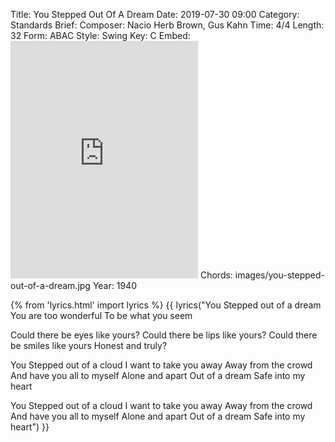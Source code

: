 Title: You Stepped Out Of A Dream
Date: 2019-07-30 09:00
Category: Standards
Brief:
Composer: Nacio Herb Brown, Gus Kahn
Time: 4/4
Length: 32
Form: ABAC
Style: Swing
Key: C
Embed: <iframe src="https://open.spotify.com/embed/user/thatdavidmiller/playlist/27WhsfVR2X9CTh8jNesqAX" width="300" height="380" frameborder="0" allowtransparency="true" allow="encrypted-media"></iframe>
Chords: images/you-stepped-out-of-a-dream.jpg
Year: 1940

{% from 'lyrics.html' import lyrics %}
{{ lyrics("You
Stepped out of a dream
You are too wonderful
To be what you seem

Could there be eyes like yours?
Could there be lips like yours?
Could there be smiles like yours
Honest and truly?

You
Stepped out of a cloud
I want to take you away
Away from the crowd
And have you all to myself
Alone and apart
Out of a dream
Safe into my heart

You
Stepped out of a cloud
I want to take you away
Away from the crowd
And have you all to myself
Alone and apart
Out of a dream
Safe into my heart") }}

